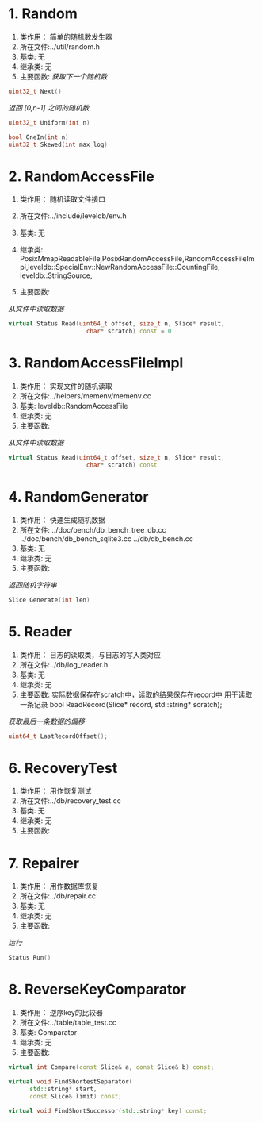 # 1. Random
1. 类作用： 简单的随机数发生器
2. 所在文件:../util/random.h
3. 基类: 无
4. 继承类: 无
5. 主要函数:
*获取下一个随机数*
```cpp
uint32_t Next()
```

*返回 [0,n-1] 之间的随机数*
```cpp
uint32_t Uniform(int n)
```

```cpp
bool OneIn(int n) 
uint32_t Skewed(int max_log) 
```

# 2. RandomAccessFile
1. 类作用： 随机读取文件接口
2. 所在文件:../include/leveldb/env.h
3. 基类: 无
4. 继承类: PosixMmapReadableFile,PosixRandomAccessFile,RandomAccessFileImpl,leveldb::SpecialEnv::NewRandomAccessFile::CountingFile,
leveldb::StringSource,

5. 主要函数:

*从文件中读取数据*
```cpp
virtual Status Read(uint64_t offset, size_t n, Slice* result,
                      char* scratch) const = 0
```

# 3. RandomAccessFileImpl
1. 类作用： 实现文件的随机读取
2. 所在文件:../helpers/memenv/memenv.cc
3. 基类: leveldb::RandomAccessFile
4. 继承类: 无
5. 主要函数:

*从文件中读取数据*
```cpp
virtual Status Read(uint64_t offset, size_t n, Slice* result,
                      char* scratch) const
```

# 4. RandomGenerator
1. 类作用： 快速生成随机数据
2. 所在文件: ../doc/bench/db_bench_tree_db.cc
../doc/bench/db_bench_sqlite3.cc
../db/db_bench.cc
3. 基类: 无
4. 继承类: 无
5. 主要函数:

*返回随机字符串*
```cpp
Slice Generate(int len)
```

# 5. Reader
1. 类作用： 日志的读取类，与日志的写入类对应
2. 所在文件:../db/log_reader.h
3. 基类: 无
4. 继承类: 无
5. 主要函数:
实际数据保存在scratch中，读取的结果保存在record中
用于读取一条记录
bool ReadRecord(Slice* record, std::string* scratch);

*获取最后一条数据的偏移*
```cpp
uint64_t LastRecordOffset();
```

# 6. RecoveryTest
1. 类作用： 用作恢复测试
2. 所在文件:../db/recovery_test.cc
3. 基类: 无
4. 继承类: 无
5. 主要函数:


# 7. Repairer
1. 类作用： 用作数据库恢复
2. 所在文件:../db/repair.cc
3. 基类: 无
4. 继承类: 无
5. 主要函数:

*运行*
```cpp
Status Run()
```

# 8. ReverseKeyComparator
1. 类作用： 逆序key的比较器
2. 所在文件:../table/table_test.cc
3. 基类: Comparator
4. 继承类: 无
5. 主要函数:


```cpp
virtual int Compare(const Slice& a, const Slice& b) const;

virtual void FindShortestSeparator(
      std::string* start,
      const Slice& limit) const;

virtual void FindShortSuccessor(std::string* key) const; 
```


